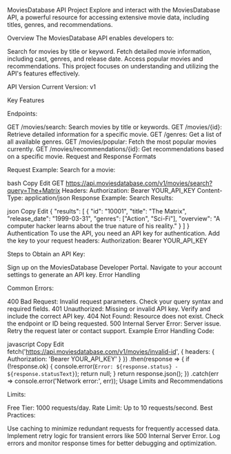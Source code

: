 MoviesDatabase API Project
Explore and interact with the MoviesDatabase API, a powerful resource for accessing extensive movie data, including titles, genres, and recommendations.

Overview
The MoviesDatabase API enables developers to:

Search for movies by title or keyword.
Fetch detailed movie information, including cast, genres, and release date.
Access popular movies and recommendations.
This project focuses on understanding and utilizing the API's features effectively.

API Version
Current Version: v1

Key Features

Endpoints:

GET /movies/search: Search movies by title or keywords.
GET /movies/{id}: Retrieve detailed information for a specific movie.
GET /genres: Get a list of all available genres.
GET /movies/popular: Fetch the most popular movies currently.
GET /movies/recommendations/{id}: Get recommendations based on a specific movie.
Request and Response Formats

Request Example:
Search for a movie:

bash
Copy
Edit
GET https://api.moviesdatabase.com/v1/movies/search?query=The+Matrix
Headers:
  Authorization: Bearer YOUR_API_KEY
  Content-Type: application/json
Response Example:
Search Results:

json
Copy
Edit
{
  "results": [
    {
      "id": "10001",
      "title": "The Matrix",
      "release_date": "1999-03-31",
      "genres": ["Action", "Sci-Fi"],
      "overview": "A computer hacker learns about the true nature of his reality."
    }
  ]
}
Authentication
To use the API, you need an API key for authentication. Add the key to your request headers:
Authorization: Bearer YOUR_API_KEY

Steps to Obtain an API Key:

Sign up on the MoviesDatabase Developer Portal.
Navigate to your account settings to generate an API key.
Error Handling

Common Errors:

400 Bad Request: Invalid request parameters. Check your query syntax and required fields.
401 Unauthorized: Missing or invalid API key. Verify and include the correct API key.
404 Not Found: Resource does not exist. Check the endpoint or ID being requested.
500 Internal Server Error: Server issue. Retry the request later or contact support.
Example Error Handling Code:

javascript
Copy
Edit
fetch('https://api.moviesdatabase.com/v1/movies/invalid-id', {
  headers: { Authorization: 'Bearer YOUR_API_KEY' }
})
  .then(response => {
    if (!response.ok) {
      console.error(`Error: ${response.status} - ${response.statusText}`);
      return null;
    }
    return response.json();
  })
  .catch(err => console.error('Network error:', err));
Usage Limits and Recommendations

Limits:

Free Tier: 1000 requests/day.
Rate Limit: Up to 10 requests/second.
Best Practices:

Use caching to minimize redundant requests for frequently accessed data.
Implement retry logic for transient errors like 500 Internal Server Error.
Log errors and monitor response times for better debugging and optimization.
